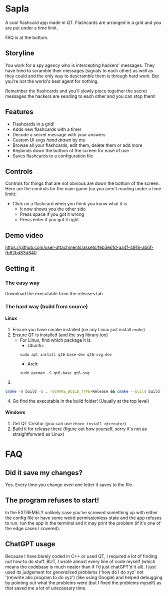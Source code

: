 # Sapla
A cool flashcard app made in QT. Flashcards are arranged in a grid and you are put under a time limit.

FAQ is at the bottom.

## Storyline
You work for a spy agency who is intercepting hackers' messages. They have tried to scramble their messages (signals to each other) as well as they could and the only way to descramble them is through hard work. But you're not the world's best agent for nothing.

Remember the flashcards and you'll slowly piece together the secret messages the hackers are sending to each other and you can stop them!

## Features
- Flashcards in a grid!
- Adds new flashcards with a timer
- Decode a secret message with your answers
- Custom UI svgs *hand drawn* by me
- Browse all your flashcards, edit them, delete them or add more
- Keybinds down the bottom of the screen for ease of use
- Saves flashcards to a configuration file

## Controls
Controls for things that are not obvious are down the bottom of the screen. Here are the controls for the main game (so you aren't reading under a time limit):
- Click on a flashcard when you think you know what it is
    - It now shows you the other side
    - Press space if you got it wrong
    - Press enter if you got it right

## Demo video
https://github.com/user-attachments/assets/feb3e6fd-aa4f-4918-ab6f-fb62bd83d840

## Getting it
### The easy way
Download the executable from the releases tab
### The hard way (build from source)
#### Linux
1. Ensure you have cmake installed (on any Linux just install `cmake`)
2. Ensure QT is installed (and the svg library too)
    - For Linux, find which package it is.
        - Ubuntu:
        ```
        sudo apt install qt6-base-dev qt6-svg-dev
        ```
        - Arch:
        ```
        sudo pacman -S qt6-base qt6-svg
        ```
3. 
```bash
cmake -B build -S . -DCMAKE_BUILD_TYPE=Release && cmake --build build --parallel --config Release
```
4. Go find the executable in the build folder! (Usually at the top level)
#### Windows
1. Get QT Creator (you can use `choco install qtcreator`)
2. Build it for release there (figure out how yourself, sorry it's not as straightforward as Linux)

# FAQ
## Did it save my changes?
Yes. Every time you change even one letter it saves to the file.

## The program refuses to start!
In the EXTREMELY unlikely case you've screwed something up with either the config file or have some weird permissionless state and the app refuses to run, run the app in the terminal and it may print the problem (if it's one of the edge cases I covered).

## ChatGPT usage
Because I have barely coded in C++ or used QT, I required a lot of finding out how to do stuff. BUT, I wrote almost every line of code myself (which means the codebase is much neater than if I'd just chatGPT'd it all). I just used its judgement for *generalised* problems ('how do I do xyz' not '(re)write abc program to do xyz') (like using Google) and helped debugging by pointing out what the problems were (but I fixed the problems myself) as that saved me a lot of unecessary time.

